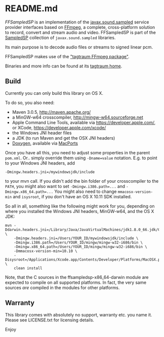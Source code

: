 # README.md

*FFSampledSP* is an implementation of the
[javax.sound.sampled](http://docs.oracle.com/javase/8/docs/api/javax/sound/sampled/spi/package-summary.html)
service provider interfaces based on [FFmpeg](http://www.ffmpeg.org), a complete, cross-platform solution to record,
convert and stream audio and video.
FFSampledSP is part of the [SampledSP](http://www.tagtraum.com/sampledsp.html) collection of `javax.sound.sampled`
libraries.

Its main purpose is to decode audio files or streams to signed linear pcm.

FFSampledSP makes use of the ["tagtraum FFmpeg package"](http://www.tagtraum.com/ffmpeg).

Binaries and more info can be found at its [tagtraum home](http://www.tagtraum.com/ffsampledsp/).


## Build

Currently you can only build this library on OS X.

To do so, you also need:

- Maven 3.0.5, http://maven.apache.org/
- a MinGW-w64 crosscompiler, http://mingw-w64.sourceforge.net
- Apple Command Line Tools, available via https://developer.apple.com/,
  or XCode, https://developer.apple.com/xcode/
- the Windows JNI header files
- a JDK (to run Maven and get the OSX JNI headers)
- [Doxygen](http://www.doxygen.org), available via [MacPorts](https://www.macports.org)

Once you have all this, you need to adjust some properties in the parent `pom.xml`.
Or.. simply override them using `-Dname=value` notation. E.g. to point to your
Windows JNI headers, add

    -Dmingw.headers.jni=/mywindowsjdk/include

to your mvn call. If you didn't add the bin folder of your crosscompiler to the
`PATH`, you might also want to set `-Dmingw.i386.path=...` and `-Dmingw.x86_64.path=...`
You might also need to change `mmacosx-version-min` and `isysroot`, if you
don't have an OS X 10.11 SDK installed.

So all in all, something like the following might work for you, depending on where
you installed the Windows JNI headers, MinGW-w64, and the OS X JDK:

    mvn -Ddarwin.headers.jni=/Library/Java/JavaVirtualMachines/jdk1.8.0_66.jdk/Contents/Home/include/ \
        -Dmingw.headers.jni=/Users/YOUR_ID/mywindowsjdk/include \
        -Dmingw.i386.path=/Users/YOUR_ID/mingw/mingw-w32-i686/bin \
        -Dmingw.x86_64.path=/Users/YOUR_ID/mingw/mingw-w32-i686/bin \
        -Dmmacosx-version-min=10.10 \
        -Disysroot=/Applications/Xcode.app/Contents/Developer/Platforms/MacOSX.platform/Developer/SDKs/MacOSX10.7.sdk/ \
        clean install

Note, that the C sources in the ffsampledsp-x86_64-darwin module are expected to compile
on all supported platforms. In fact, the very same sources *are* compiled in the modules
for other platforms.


## Warranty

This library comes with absolutely no support, warranty etc. you name it.
Please see LICENSE.txt for licensing details.


Enjoy
